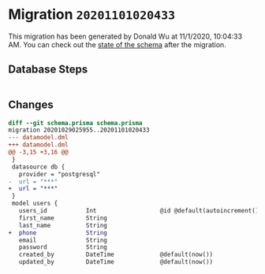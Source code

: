 # Migration `20201101020433`

This migration has been generated by Donald Wu at 11/1/2020, 10:04:33 AM.
You can check out the [state of the schema](./schema.prisma) after the migration.

## Database Steps

```sql

```

## Changes

```diff
diff --git schema.prisma schema.prisma
migration 20201029025955..20201101020433
--- datamodel.dml
+++ datamodel.dml
@@ -3,15 +3,16 @@
 }
 datasource db {
   provider = "postgresql"
-  url = "***"
+  url = "***"
 }
 model users {
   users_id           Int                  @id @default(autoincrement())
   first_name         String
   last_name          String
+  phone              String
   email              String
   password           String
   created_by         DateTime             @default(now())
   updated_by         DateTime             @default(now())
```


